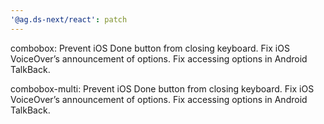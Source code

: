 ```yaml
---
'@ag.ds-next/react': patch
---
```


combobox: Prevent iOS Done button from closing keyboard. Fix iOS VoiceOver’s announcement of options. Fix accessing options in Android TalkBack.

combobox-multi: Prevent iOS Done button from closing keyboard. Fix iOS VoiceOver’s announcement of options. Fix accessing options in Android TalkBack.
